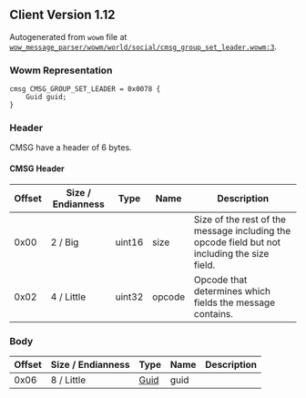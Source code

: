 ## Client Version 1.12

Autogenerated from `wowm` file at [`wow_message_parser/wowm/world/social/cmsg_group_set_leader.wowm:3`](https://github.com/gtker/wow_messages/tree/main/wow_message_parser/wowm/world/social/cmsg_group_set_leader.wowm#L3).

### Wowm Representation
```rust,ignore
cmsg CMSG_GROUP_SET_LEADER = 0x0078 {
    Guid guid;
}
```
### Header
CMSG have a header of 6 bytes.

#### CMSG Header
| Offset | Size / Endianness | Type   | Name   | Description |
| ------ | ----------------- | ------ | ------ | ----------- |
| 0x00   | 2 / Big           | uint16 | size   | Size of the rest of the message including the opcode field but not including the size field.|
| 0x02   | 4 / Little        | uint32 | opcode | Opcode that determines which fields the message contains.|
### Body
| Offset | Size / Endianness | Type | Name | Description |
| ------ | ----------------- | ---- | ---- | ----------- |
| 0x06 | 8 / Little | [Guid](../spec/packed-guid.md) | guid |  |
